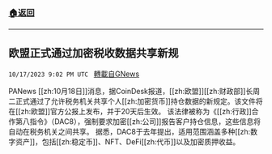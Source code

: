 ###  [:house:返回](README.md)
---


## 欧盟正式通过加密税收数据共享新规
`10/17/2023 9:02 PM UTC ` [轉載自GNews](https://gnews.org/articles/1846734)

PANews [[zh:10月18日]]消息，据CoinDesk报道，[[zh:欧盟]][[zh:财政部]]长周二正式通过了允许税务机关共享个人[[zh:加密货币]]持仓数据的新规定。该文件将在[[zh:欧盟]]官方公报上发布，并于20天后生效。 该法律被称为《[[zh:行政]]合作第八指令》（DAC8），强制要求加密[[zh:公司]]报告客户持仓信息，这些信息将自动在税务机关之间共享。 据悉，DAC8于去年提出，适用范围涵盖多种[[zh:数字资产]]，包括[[zh:稳定币]]、NFT、DeFi[[zh:代币]]以及加密质押收益。
